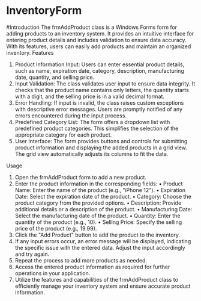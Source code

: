 # InventoryForm

#Introduction
The frmAddProduct class is a Windows Forms form for adding products to an inventory system. It provides an intuitive interface for entering product details and includes validation to ensure data accuracy. With its features, users can easily add products and maintain an organized inventory.
Features
1.	Product Information Input: Users can enter essential product details, such as name, expiration date, category, description, manufacturing date, quantity, and selling price.
2.	Input Validation: The class validates user input to ensure data integrity. It checks that the product name contains only letters, the quantity starts with a digit, and the selling price is in a valid decimal format.
3.	Error Handling: If input is invalid, the class raises custom exceptions with descriptive error messages. Users are promptly notified of any errors encountered during the input process.
4.	Predefined Category List: The form offers a dropdown list with predefined product categories. This simplifies the selection of the appropriate category for each product.
5.	User Interface: The form provides buttons and controls for submitting product information and displaying the added products in a grid view. The grid view automatically adjusts its columns to fit the data.

Usage
1.	Open the frmAddProduct form to add a new product.
2.	Enter the product information in the corresponding fields:
•	Product Name: Enter the name of the product (e.g., "iPhone 12").
•	Expiration Date: Select the expiration date of the product.
•	Category: Choose the product category from the provided options.
•	Description: Provide additional details or a description of the product.
•	Manufacturing Date: Select the manufacturing date of the product.
•	Quantity: Enter the quantity of the product (e.g., 10).
•	Selling Price: Specify the selling price of the product (e.g., 19.99).
3.	Click the "Add Product" button to add the product to the inventory.
4.	If any input errors occur, an error message will be displayed, indicating the specific issue with the entered data. Adjust the input accordingly and try again.
5.	Repeat the process to add more products as needed.
6.	Access the entered product information as required for further operations in your application.
7.	Utilize the features and capabilities of the frmAddProduct class to efficiently manage your inventory system and ensure accurate product information.

